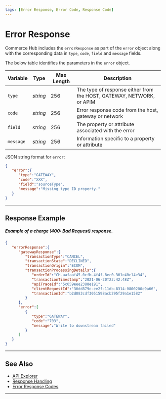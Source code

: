 ```yaml
---
tags: [Error Response, Error Code, Response Code]
---
```


# Error Response

Commerce Hub includes the `errorResponse` as part of the `error` object along with the corresponding data in `type`, `code`, `field` and `message` fields. 

<!--
type: tab
titles: error, JSON Example
-->

The below table identifies the parameters in the `error` object.

| Variable | Type| Max Length | Description |
|---------|----------|----------------|---------|
| `type` | *string* | 256 | The type of response either from the HOST, GATEWAY, NETWORK, or APIM |
| `code` | *string* | 256 | Error response code from the host, gateway or network |
| `field` | *string* | 256 | The property or attribute associated with the error |
| `message` | *string* | 256 | Information specific to a property or attribute |


<!--
type: tab
-->

JSON string format for `error`:

```json
{
   "error":{
      "type":"GATEWAY",
      "code":"XXX",
      "field":"sourceType",
      "message":"Missing type ID property."
   }
}
```

<!-- type: tab-end -->

---

## Response Example

<!--
type: tab
titles: Error Response
-->

##### Example of a charge (400: Bad Request) response.

```json
{
   "errorResponse":{
      "gatewayResponse":{
         "transactionType":"CANCEL",
         "transactionState":"DECLINED",
         "transactionOrigin":"ECOM",
         "transactionProcessingDetails":{
            "orderId":"CH-aafaaf45-0cfb-4f4f-8ec0-301e40c14e34",
            "transactionTimestamp":"2021-06-20T23:42:48Z",
            "apiTraceId":"5c059eee2388e191",
            "clientRequestId":"30dd879c-ee2f-11db-8314-0800200c9a66",
            "transactionId":"b2d883cdf3051598acb295f29a1e1582"
         }
      },
      "error":[
         {
            "type":"GATEWAY",
            "code":"703",
            "message":"Write to downstream failed"
         }
      ]
   }
}
```

<!-- type: tab-end -->

---

## See Also

- [API Explorer](../api/?type=post&path=/payments/v1/charges)
- [Response Handling](?path=docs/Resources/Guides/Response-Codes/Response-Handling.md)
- [Error Response Codes](?path=docs/Resources/Guides/Response-Codes/Error-Code.md)

---
